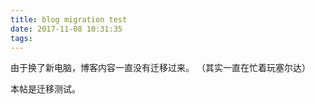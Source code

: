 ```yaml
---
title: blog migration test
date: 2017-11-08 10:31:35
tags:
---
```


由于换了新电脑，博客内容一直没有迁移过来。
（其实一直在忙着玩塞尔达）

本帖是迁移测试。